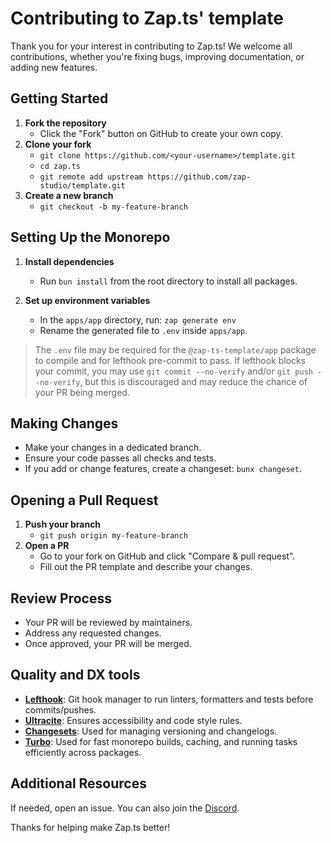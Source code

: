 # Contributing to Zap.ts' template

Thank you for your interest in contributing to Zap.ts! We welcome all contributions, whether you're fixing bugs, improving documentation, or adding new features.

## Getting Started

1. **Fork the repository**
   - Click the "Fork" button on GitHub to create your own copy.
2. **Clone your fork**
   - `git clone https://github.com/<your-username>/template.git`
   - `cd zap.ts`
   - `git remote add upstream https://github.com/zap-studio/template.git`
3. **Create a new branch**
   - `git checkout -b my-feature-branch`

## Setting Up the Monorepo

1. **Install dependencies**
   - Run `bun install` from the root directory to install all packages.

2. **Set up environment variables**
   - In the `apps/app` directory, run: `zap generate env`
   - Rename the generated file to `.env` inside `apps/app`.

> The `.env` file may be required for the `@zap-ts-template/app` package to compile and for lefthook pre-commit to pass. If lefthook blocks your commit, you may use `git commit --no-verify` and/or `git push --no-verify`, but this is discouraged and may reduce the chance of your PR being merged.

## Making Changes

- Make your changes in a dedicated branch.
- Ensure your code passes all checks and tests.
- If you add or change features, create a changeset: `bunx changeset`.

## Opening a Pull Request

1. **Push your branch**
   - `git push origin my-feature-branch`
2. **Open a PR**
   - Go to your fork on GitHub and click "Compare & pull request".
   - Fill out the PR template and describe your changes.

## Review Process

- Your PR will be reviewed by maintainers.
- Address any requested changes.
- Once approved, your PR will be merged.

## Quality and DX tools

- **[Lefthook](https://github.com/evilmartians/lefthook)**: Git hook manager to run linters, formatters and tests before commits/pushes.
- **[Ultracite](https://www.ultracite.ai)**: Ensures accessibility and code style rules.
- **[Changesets](https://github.com/changesets/changesets)**: Used for managing versioning and changelogs.
- **[Turbo](https://turbo.build/)**: Used for fast monorepo builds, caching, and running tasks efficiently across packages.

## Additional Resources

If needed, open an issue. You can also join the [Discord](https://discord.gg/24hXMC3eAa).

Thanks for helping make Zap.ts better!
